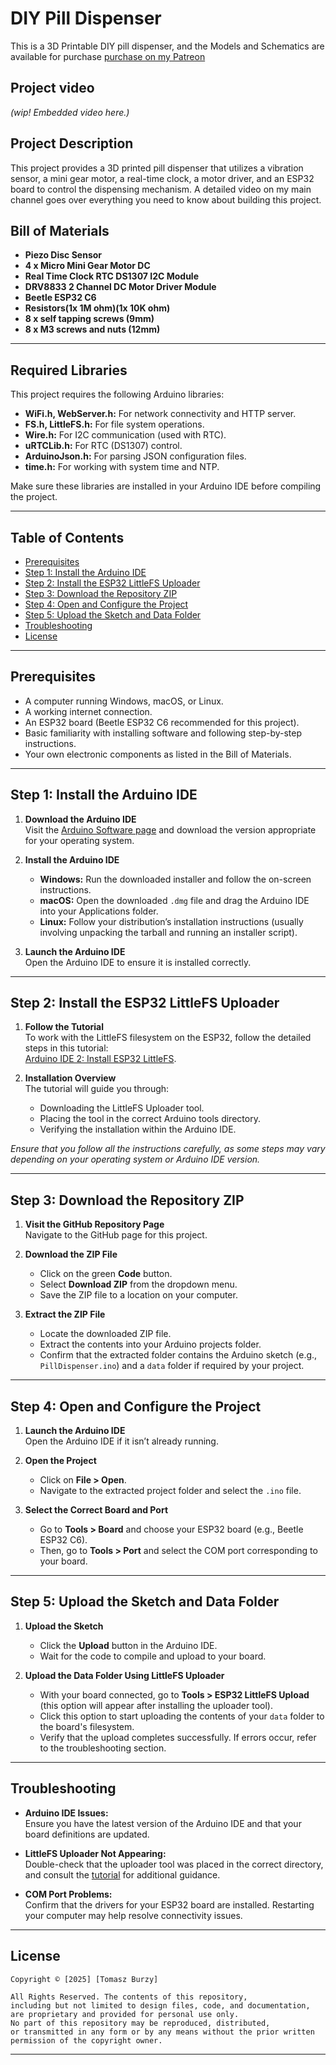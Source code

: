 # DIY Pill Dispenser

This is a 3D Printable DIY pill dispenser, and the Models and Schematics are available for purchase [purchase on my Patreon](https://www.patreon.com/Mellow_labs/shop/pill-dispenser-files-104871?utm_medium=clipboard_copy&utm_source=copyLink&utm_campaign=productshare_creator&utm_content=join_link)

## Project video
*(wip! Embedded video here.)*

## Project Description

This project provides a 3D printed pill dispenser that utilizes a vibration sensor, a mini gear motor, a real-time clock, a motor driver, and an ESP32 board to control the dispensing mechanism. A detailed video on my main channel goes over everything you need to know about building this project.

## Bill of Materials

- **Piezo Disc Sensor**
- **4 x Micro Mini Gear Motor DC**
- **Real Time Clock RTC DS1307 I2C Module**
- **DRV8833 2 Channel DC Motor Driver Module**
- **Beetle ESP32 C6**
- **Resistors(1x 1M ohm)(1x 10K ohm)**
- **8 x self tapping screws (9mm)**
- **8 x M3 screws and nuts (12mm)**

---

## Required Libraries

This project requires the following Arduino libraries:

- **WiFi.h, WebServer.h:** For network connectivity and HTTP server.
- **FS.h, LittleFS.h:** For file system operations.
- **Wire.h:** For I2C communication (used with RTC).
- **uRTCLib.h:** For RTC (DS1307) control.
- **ArduinoJson.h:** For parsing JSON configuration files.
- **time.h:** For working with system time and NTP.

Make sure these libraries are installed in your Arduino IDE before compiling the project.

---

## Table of Contents

- [Prerequisites](#prerequisites)
- [Step 1: Install the Arduino IDE](#step-1-install-the-arduino-ide)
- [Step 2: Install the ESP32 LittleFS Uploader](#step-2-install-the-esp32-littlefs-uploader)
- [Step 3: Download the Repository ZIP](#step-3-download-the-repository-zip)
- [Step 4: Open and Configure the Project](#step-4-open-and-configure-the-project)
- [Step 5: Upload the Sketch and Data Folder](#step-5-upload-the-sketch-and-data-folder)
- [Troubleshooting](#troubleshooting)
- [License](#license)

---

## Prerequisites

- A computer running Windows, macOS, or Linux.
- A working internet connection.
- An ESP32 board (Beetle ESP32 C6 recommended for this project).
- Basic familiarity with installing software and following step-by-step instructions.
- Your own electronic components as listed in the Bill of Materials.

---

## Step 1: Install the Arduino IDE

1. **Download the Arduino IDE**  
   Visit the [Arduino Software page](https://www.arduino.cc/en/software) and download the version appropriate for your operating system.

2. **Install the Arduino IDE**  
   - **Windows:** Run the downloaded installer and follow the on-screen instructions.  
   - **macOS:** Open the downloaded `.dmg` file and drag the Arduino IDE into your Applications folder.  
   - **Linux:** Follow your distribution’s installation instructions (usually involving unpacking the tarball and running an installer script).

3. **Launch the Arduino IDE**  
   Open the Arduino IDE to ensure it is installed correctly.

---

## Step 2: Install the ESP32 LittleFS Uploader

1. **Follow the Tutorial**  
   To work with the LittleFS filesystem on the ESP32, follow the detailed steps in this tutorial:  
   [Arduino IDE 2: Install ESP32 LittleFS](https://randomnerdtutorials.com/arduino-ide-2-install-esp32-littlefs/).

2. **Installation Overview**  
   The tutorial will guide you through:  
   - Downloading the LittleFS Uploader tool.
   - Placing the tool in the correct Arduino tools directory.
   - Verifying the installation within the Arduino IDE.

*Ensure that you follow all the instructions carefully, as some steps may vary depending on your operating system or Arduino IDE version.*

---

## Step 3: Download the Repository ZIP

1. **Visit the GitHub Repository Page**  
   Navigate to the GitHub page for this project.

2. **Download the ZIP File**  
   - Click on the green **Code** button.
   - Select **Download ZIP** from the dropdown menu.
   - Save the ZIP file to a location on your computer.

3. **Extract the ZIP File**  
   - Locate the downloaded ZIP file.
   - Extract the contents into your Arduino projects folder.
   - Confirm that the extracted folder contains the Arduino sketch (e.g., `PillDispenser.ino`) and a `data` folder if required by your project.

---

## Step 4: Open and Configure the Project

1. **Launch the Arduino IDE**  
   Open the Arduino IDE if it isn’t already running.

2. **Open the Project**  
   - Click on **File > Open**.
   - Navigate to the extracted project folder and select the `.ino` file.

3. **Select the Correct Board and Port**  
   - Go to **Tools > Board** and choose your ESP32 board (e.g., Beetle ESP32 C6).
   - Then, go to **Tools > Port** and select the COM port corresponding to your board.

---

## Step 5: Upload the Sketch and Data Folder

1. **Upload the Sketch**  
   - Click the **Upload** button in the Arduino IDE.
   - Wait for the code to compile and upload to your board.

2. **Upload the Data Folder Using LittleFS Uploader**  
   - With your board connected, go to **Tools > ESP32 LittleFS Upload** (this option will appear after installing the uploader tool).
   - Click this option to start uploading the contents of your `data` folder to the board's filesystem.
   - Verify that the upload completes successfully. If errors occur, refer to the troubleshooting section.

---

## Troubleshooting

- **Arduino IDE Issues:**  
  Ensure you have the latest version of the Arduino IDE and that your board definitions are updated.

- **LittleFS Uploader Not Appearing:**  
  Double-check that the uploader tool was placed in the correct directory, and consult the [tutorial](https://randomnerdtutorials.com/arduino-ide-2-install-esp32-littlefs/) for additional guidance.

- **COM Port Problems:**  
  Confirm that the drivers for your ESP32 board are installed. Restarting your computer may help resolve connectivity issues.

---

## License

```
Copyright © [2025] [Tomasz Burzy]

All Rights Reserved. The contents of this repository,
including but not limited to design files, code, and documentation,
are proprietary and provided for personal use only. 
No part of this repository may be reproduced, distributed,
or transmitted in any form or by any means without the prior written
permission of the copyright owner.
```
---